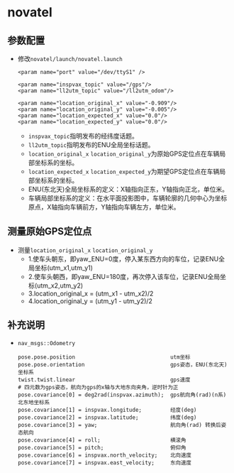 # novatel

## 参数配置
 - 修改`novatel/launch/novatel.launch`
   ```Shell
   <param name="port" value="/dev/ttyS1" />
   
   <param name="inspvax_topic" value="/gps"/>
   <param name="ll2utm_topic" value="/ll2utm_odom"/>
   
   <param name="location_original_x" value="-0.909"/>
   <param name="location_original_y" value="-0.005"/>
   <param name="location_expected_x" value="0.0"/>
   <param name="location_expected_y" value="0.0"/>
   ```
    - `inspvax_topic`指明发布的经纬度话题。
    - `ll2utm_topic`指明发布的ENU全局坐标话题。
    - `location_original_x` `location_original_y`为原始GPS定位点在车辆局部坐标系的坐标。
    - `location_expected_x` `location_expected_y`为期望GPS定位点在车辆局部坐标系的坐标。
    - ENU(东北天)全局坐标系的定义：X轴指向正东，Y轴指向正北，单位米。
    - 车辆局部坐标系的定义：在水平面投影图中，车辆轮廓的几何中心为坐标原点，X轴指向车辆前方，Y轴指向车辆左方，单位米。

## 测量原始GPS定位点
 - 测量`location_original_x` `location_original_y`
    - 1.使车头朝东，即yaw_ENU=0度，停入某东西方向的车位，记录ENU全局坐标(utm_x1,utm_y1)
    - 2.使车头朝西，即yaw_ENU=180度，再次停入该车位，记录ENU全局坐标(utm_x2,utm_y2)
    - 3.location_original_x = (utm_x1 - utm_x2)/2
    - 4.location_original_y = (utm_y1 - utm_y2)/2

## 补充说明
 - `nav_msgs::Odometry`
   ```Shell 
   pose.pose.position                              utm坐标
   pose.pose.orientation                           gps姿态，ENU(东北天)坐标系
   twist.twist.linear                              gps速度
   # 四元数为gps姿态，航向为gps的x轴与大地东向夹角，逆时针为正
   pose.covariance[0] = deg2rad(inspvax.azimuth);  gps航向角(rad)(n系) 北东地坐标系
   pose.covariance[1] = inspvax.longitude;         经度(deg)
   pose.covariance[2] = inspvax.latitude;          纬度(deg)
   pose.covariance[3] = yaw;                       航向角(rad) 转换后姿态航向
   pose.covariance[4] = roll;                      横滚角
   pose.covariance[5] = pitch;                     俯仰角
   pose.covariance[6] = inspvax.north_velocity;    北向速度
   pose.covariance[7] = inspvax.east_velocity;     东向速度
   ```
